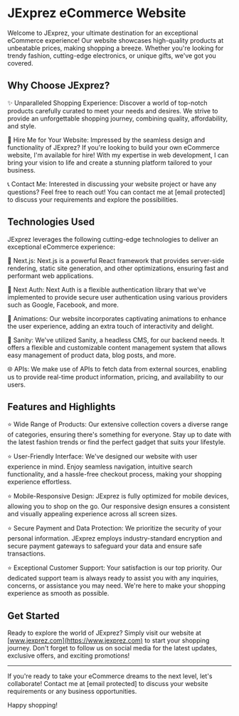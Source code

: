 # JExprez eCommerce Website

Welcome to JExprez, your ultimate destination for an exceptional eCommerce experience! Our website showcases high-quality products at unbeatable prices, making shopping a breeze. Whether you're looking for trendy fashion, cutting-edge electronics, or unique gifts, we've got you covered.

## Why Choose JExprez?

✨ Unparalleled Shopping Experience: Discover a world of top-notch products carefully curated to meet your needs and desires. We strive to provide an unforgettable shopping journey, combining quality, affordability, and style.

💼 Hire Me for Your Website: Impressed by the seamless design and functionality of JExprez? If you're looking to build your own eCommerce website, I'm available for hire! With my expertise in web development, I can bring your vision to life and create a stunning platform tailored to your business.

📞 Contact Me: Interested in discussing your website project or have any questions? Feel free to reach out! You can contact me at [email protected] to discuss your requirements and explore the possibilities.

## Technologies Used

JExprez leverages the following cutting-edge technologies to deliver an exceptional eCommerce experience:

🚀 Next.js: Next.js is a powerful React framework that provides server-side rendering, static site generation, and other optimizations, ensuring fast and performant web applications.

🔐 Next Auth: Next Auth is a flexible authentication library that we've implemented to provide secure user authentication using various providers such as Google, Facebook, and more.

💫 Animations: Our website incorporates captivating animations to enhance the user experience, adding an extra touch of interactivity and delight.

🔌 Sanity: We've utilized Sanity, a headless CMS, for our backend needs. It offers a flexible and customizable content management system that allows easy management of product data, blog posts, and more.

🌐 APIs: We make use of APIs to fetch data from external sources, enabling us to provide real-time product information, pricing, and availability to our users.

## Features and Highlights

⭐️ Wide Range of Products: Our extensive collection covers a diverse range of categories, ensuring there's something for everyone. Stay up to date with the latest fashion trends or find the perfect gadget that suits your lifestyle.

⭐️ User-Friendly Interface: We've designed our website with user experience in mind. Enjoy seamless navigation, intuitive search functionality, and a hassle-free checkout process, making your shopping experience effortless.

⭐️ Mobile-Responsive Design: JExprez is fully optimized for mobile devices, allowing you to shop on the go. Our responsive design ensures a consistent and visually appealing experience across all screen sizes.

⭐️ Secure Payment and Data Protection: We prioritize the security of your personal information. JExprez employs industry-standard encryption and secure payment gateways to safeguard your data and ensure safe transactions.

⭐️ Exceptional Customer Support: Your satisfaction is our top priority. Our dedicated support team is always ready to assist you with any inquiries, concerns, or assistance you may need. We're here to make your shopping experience as smooth as possible.

## Get Started

Ready to explore the world of JExprez? Simply visit our website at [www.jexprez.com](https://www.jexprez.com) to start your shopping journey. Don't forget to follow us on social media for the latest updates, exclusive offers, and exciting promotions!

---

If you're ready to take your eCommerce dreams to the next level, let's collaborate! Contact me at [email protected] to discuss your website requirements or any business opportunities.

Happy shopping!
